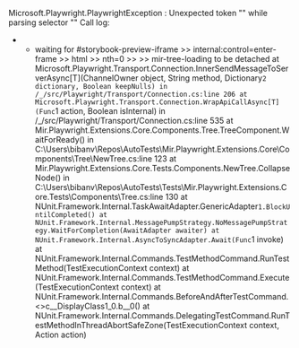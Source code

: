 Microsoft.Playwright.PlaywrightException : Unexpected token "" while parsing selector ""
Call log:
  -   - waiting for #storybook-preview-iframe >> internal:control=enter-frame  >> html >> nth=0 >>  >> mir-tree-loading to be detached
   at Microsoft.Playwright.Transport.Connection.InnerSendMessageToServerAsync[T](ChannelOwner object, String method, Dictionary`2 dictionary, Boolean keepNulls) in /_/src/Playwright/Transport/Connection.cs:line 206
   at Microsoft.Playwright.Transport.Connection.WrapApiCallAsync[T](Func`1 action, Boolean isInternal) in /_/src/Playwright/Transport/Connection.cs:line 535
   at Mir.Playwright.Extensions.Core.Components.Tree.TreeComponent.WaitForReady() in C:\Users\bibanv\Repos\AutoTests\Mir.Playwright.Extensions.Core\Components\Tree\NewTree.cs:line 123
   at Mir.Playwright.Extensions.Core.Tests.Components.NewTree.CollapseNode() in C:\Users\bibanv\Repos\AutoTests\Tests\Mir.Playwright.Extensions.Core.Tests\Components\Tree.cs:line 130
   at NUnit.Framework.Internal.TaskAwaitAdapter.GenericAdapter`1.BlockUntilCompleted()
   at NUnit.Framework.Internal.MessagePumpStrategy.NoMessagePumpStrategy.WaitForCompletion(AwaitAdapter awaiter)
   at NUnit.Framework.Internal.AsyncToSyncAdapter.Await(Func`1 invoke)
   at NUnit.Framework.Internal.Commands.TestMethodCommand.RunTestMethod(TestExecutionContext context)
   at NUnit.Framework.Internal.Commands.TestMethodCommand.Execute(TestExecutionContext context)
   at NUnit.Framework.Internal.Commands.BeforeAndAfterTestCommand.<>c__DisplayClass1_0.<Execute>b__0()
   at NUnit.Framework.Internal.Commands.DelegatingTestCommand.RunTestMethodInThreadAbortSafeZone(TestExecutionContext context, Action action)
